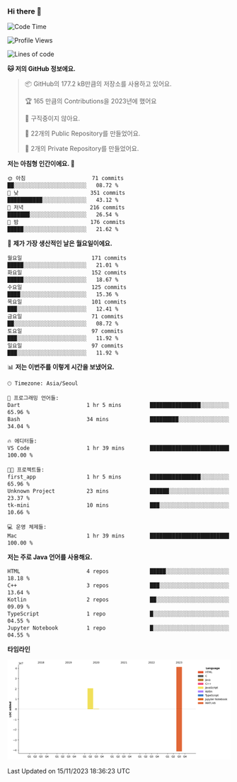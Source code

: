 ### Hi there 👋

<!--
**otm0937/otm0937** is a ✨ _special_ ✨ repository because its `README.md` (this file) appears on your GitHub profile.

Here are some ideas to get you started:

- 🔭 I’m currently working on ...
- 🌱 I’m currently learning ...
- 👯 I’m looking to collaborate on ...
- 🤔 I’m looking for help with ...
- 💬 Ask me about ...
- 📫 How to reach me: ...
- 😄 Pronouns: ...
- ⚡ Fun fact: ...
-->

  <!--START_SECTION:waka-->
![Code Time](http://img.shields.io/badge/Code%20Time-1%2C007%20hrs%2057%20mins-blue)

![Profile Views](http://img.shields.io/badge/Profile%20Views-0-blue)

![Lines of code](https://img.shields.io/badge/%EC%A0%80%EB%8A%94%20%EC%97%AC%ED%83%9C%EA%B9%8C%EC%A7%80%20-62.1%20million%20%EC%A4%84%EC%9D%98%20%EC%BD%94%EB%93%9C%EB%A5%BC%20%EC%9E%91%EC%84%B1%ED%96%88%EC%96%B4%EC%9A%94.-blue)

**🐱 저의 GitHub 정보에요.** 

> 📦 GitHub의 177.2 kB만큼의 저장소를 사용하고 있어요. 
 > 
> 🏆 165 만큼의 Contributions을 2023년에 했어요
 > 
> 🚫 구직중이지 않아요.
 > 
> 📜 22개의 Public Repository를 만들었어요. 
 > 
> 🔑 2개의 Private Repository를 만들었어요. 
 > 
**저는 아침형 인간이에요. 🐤** 

```text
🌞 아침                     71 commits          ██░░░░░░░░░░░░░░░░░░░░░░░   08.72 % 
🌆 낮　                     351 commits         ███████████░░░░░░░░░░░░░░   43.12 % 
🌃 저녁                     216 commits         ███████░░░░░░░░░░░░░░░░░░   26.54 % 
🌙 밤　                     176 commits         █████░░░░░░░░░░░░░░░░░░░░   21.62 % 
```
📅 **제가 가장 생산적인 날은 월요일이에요.** 

```text
월요일                      171 commits         █████░░░░░░░░░░░░░░░░░░░░   21.01 % 
화요일                      152 commits         █████░░░░░░░░░░░░░░░░░░░░   18.67 % 
수요일                      125 commits         ████░░░░░░░░░░░░░░░░░░░░░   15.36 % 
목요일                      101 commits         ███░░░░░░░░░░░░░░░░░░░░░░   12.41 % 
금요일                      71 commits          ██░░░░░░░░░░░░░░░░░░░░░░░   08.72 % 
토요일                      97 commits          ███░░░░░░░░░░░░░░░░░░░░░░   11.92 % 
일요일                      97 commits          ███░░░░░░░░░░░░░░░░░░░░░░   11.92 % 
```


📊 **저는 이번주를 이렇게 시간을 보냈어요.** 

```text
🕑︎ Timezone: Asia/Seoul

💬 프로그래밍 언어들: 
Dart                     1 hr 5 mins         ████████████████░░░░░░░░░   65.96 % 
Bash                     34 mins             █████████░░░░░░░░░░░░░░░░   34.04 % 

🔥 에디터들: 
VS Code                  1 hr 39 mins        █████████████████████████   100.00 % 

🐱‍💻 프로젝트들: 
first_app                1 hr 5 mins         ████████████████░░░░░░░░░   65.96 % 
Unknown Project          23 mins             ██████░░░░░░░░░░░░░░░░░░░   23.37 % 
tk-mini                  10 mins             ███░░░░░░░░░░░░░░░░░░░░░░   10.66 % 

💻 운영 체제들: 
Mac                      1 hr 39 mins        █████████████████████████   100.00 % 
```

**저는 주로 Java 언어를 사용해요.** 

```text
HTML                     4 repos             █████░░░░░░░░░░░░░░░░░░░░   18.18 % 
C++                      3 repos             ███░░░░░░░░░░░░░░░░░░░░░░   13.64 % 
Kotlin                   2 repos             ██░░░░░░░░░░░░░░░░░░░░░░░   09.09 % 
TypeScript               1 repo              █░░░░░░░░░░░░░░░░░░░░░░░░   04.55 % 
Jupyter Notebook         1 repo              █░░░░░░░░░░░░░░░░░░░░░░░░   04.55 % 
```



**타임라인**

![Lines of Code chart](https://raw.githubusercontent.com/otm0937/otm0937/main/assets/bar_graph.png)


 Last Updated on 15/11/2023 18:36:23 UTC
<!--END_SECTION:waka-->

